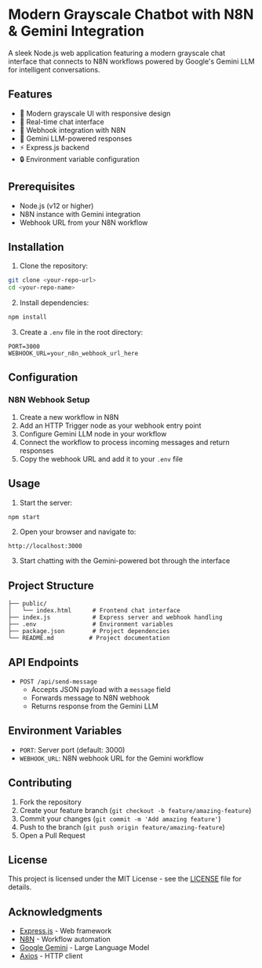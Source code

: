 # Modern Grayscale Chatbot with N8N & Gemini Integration

A sleek Node.js web application featuring a modern grayscale chat interface that connects to N8N workflows powered by Google's Gemini LLM for intelligent conversations.

## Features

- 🎨 Modern grayscale UI with responsive design
- 💬 Real-time chat interface
- 🔄 Webhook integration with N8N
- 🤖 Gemini LLM-powered responses
- ⚡ Express.js backend
- 🔒 Environment variable configuration

## Prerequisites

- Node.js (v12 or higher)
- N8N instance with Gemini integration
- Webhook URL from your N8N workflow

## Installation

1. Clone the repository:

```bash
git clone <your-repo-url>
cd <your-repo-name>
```

2. Install dependencies:

```bash
npm install
```

3. Create a `.env` file in the root directory:

```
PORT=3000
WEBHOOK_URL=your_n8n_webhook_url_here
```

## Configuration

### N8N Webhook Setup

1. Create a new workflow in N8N
2. Add an HTTP Trigger node as your webhook entry point
3. Configure Gemini LLM node in your workflow
4. Connect the workflow to process incoming messages and return responses
5. Copy the webhook URL and add it to your `.env` file

## Usage

1. Start the server:

```bash
npm start
```

2. Open your browser and navigate to:

```
http://localhost:3000
```

3. Start chatting with the Gemini-powered bot through the interface

## Project Structure

```
├── public/
│   └── index.html      # Frontend chat interface
├── index.js            # Express server and webhook handling
├── .env                # Environment variables
├── package.json        # Project dependencies
└── README.md          # Project documentation
```

## API Endpoints

- `POST /api/send-message`
  - Accepts JSON payload with a `message` field
  - Forwards message to N8N webhook
  - Returns response from the Gemini LLM

## Environment Variables

- `PORT`: Server port (default: 3000)
- `WEBHOOK_URL`: N8N webhook URL for the Gemini workflow

## Contributing

1. Fork the repository
2. Create your feature branch (`git checkout -b feature/amazing-feature`)
3. Commit your changes (`git commit -m 'Add amazing feature'`)
4. Push to the branch (`git push origin feature/amazing-feature`)
5. Open a Pull Request

## License

This project is licensed under the MIT License - see the [LICENSE](LICENSE) file for details.

## Acknowledgments

- [Express.js](https://expressjs.com/) - Web framework
- [N8N](https://n8n.io/) - Workflow automation
- [Google Gemini](https://deepmind.google/technologies/gemini/) - Large Language Model
- [Axios](https://axios-http.com/) - HTTP client
